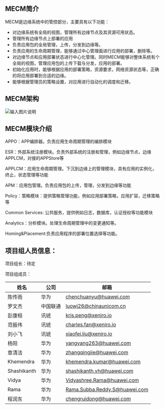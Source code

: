 MECM简介
-------------------

MECM是边缘系统中的管控部分，主要具有以下功能：
- 对边缘系统有全局的视图，管理所有边缘节点及其资源可用状态。
- 管理所有边缘节点上部署的应用
- 负责应用包的全局管理，上传，分发到边缘等。
- 负责应用的生命周期管理，能够通过中心管理面进行应用的部署，删除等。
- 对边缘节点和应用部署状态进行中心化管理。同时MECM能够对整体系统有个全局的视图，管理应用包的上传下载与分发，应用的部署。
- 初始化应用时，能够根据应用的部署策略，资源要求，网络资源状态等，正确的将应用部署到合适的边缘。
- 能够根据管理员的策略设置，对应用进行自动化的调度和迁移。

MECM架构
-------------------

![输入图片说明](https://images.gitee.com/uploads/images/2020/0709/163347_f2c0fdc4_5504908.png "mecm.png")

MECM模块介绍
-------------------
APPO：APP编排器。负责应用生命周期管理的编排模块

ESR：外部系统注册模块。负责外部系统的注册和管理，例如边缘节点，边缘APPLCM，对接的APPStore等

APPLCM：应用生命周期管理。下沉到边缘上的管理模块，具有应用的实例化，终止，状态管理等功能

APM：应用包管理。负责应用包的上传，管理，分发到边缘等功能

Policy：策略模块：提供策略管理功能，例如应用部署策略，应用扩容，迁移策略等

Common Services: 公共服务，提供例如日志，数据库，认证授权等功能模块

Analytics：分析模块。处理生命周期管理中的变更通知等。

Homing&Placement:负责应用程序的部署位置选择等功能。

项目组人员信息：
------------------
项目组长：待定  

项目组成员：

| 姓名  | 公司  | 邮箱  | 
|---|---|---|
| 陈传雨  |  华为 |  chenchuanyu@huawei.com |
| 罗文杰  |  中国联通 |  luowj26@chinaunicom.cn | 
| 彭康桓  | 讯琥 |  kris.peng@xeniro.io | 
| 范振伟  |  讯琥 |  charles.fan@xeniro.io | 
| 刘小飞  |  讯琥 |  xiaofei.liu@xeniro.io |  
| 杨阳    |  华为 |  yangyang263@huawei.com |
| 章清洁  |  华为 |  zhangqingjie@huawei.com |
| Khemendra    |  华为 |  khemendra.kumar@huawei.com |
| Shashikanth |  华为 |  shashikanth.vh@huawei.com |
| Vidya |  华为 |  Vidyashree.Rama@huawei.com |
| Rama |  华为 |  Rama.Subba.Reddy.S@huawei.com |
| 程润东 |  华为 |  chengruidong@huawei.com |
